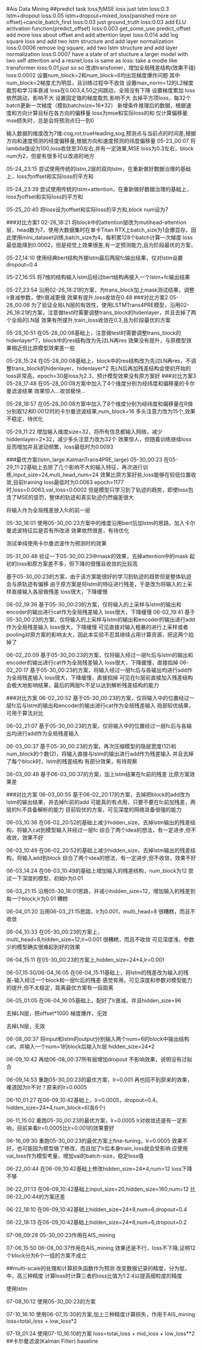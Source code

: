 #Ais Data Mining
##predict task
loss为MSE loss
just lstm
loss:0.3
lstm+dropout
loss:0.05
lstm+dropout+mixed_loss(panished more on offset)+cancle_batch_first
loss:0.03
just ground_truth
loss:0.03
add ELU activation function(predict_offset)
loss:0.003
get_some_use
predict_offset add more loss about offset and add attention layer
loss:0.014
add log square loss and add two lstm structure and add layer normalization
loss:0.0006
remove log square, add two lstm structure and add layer normalization
loss:0.0007
have a state of art stucture
a larger model with two self attention and a resnet,loss is same as
loss:
take a modle like transformer
loss:0.01,just so so
改进transfomer，增加全局残差结构(效果不错)
loss:0.0002
设置num_block=2和num_block=6均出现梯度爆炸问题
其中num_block=2梯度尤为明显，且训练过程中不收敛
设置max_norm=12的L2梯度裁剪和学习率衰减
loss在0.003,4,50之间跳动，全局没有下降
设置梯度累加 
loss依然跳动，影响不大
设置固定值的梯度裁剪,影响不大
去掉平方项loss，每32个batch更新一次梯度（模拟batchsize=16*32）
新增条件推理后的数据，根据速度和方向计算目标在各方向的偏移量
loss为mse和实际loss的和
仅计算偏移量mse损失时，总是会将预测点归一到0

输入数据的维度改为7维:cog,rot,trueHeading,sog,预测点与当前点的时间差,根据方向和速度预测的经度偏移量,根据方向和速度预测的纬度偏移量
05-23_00:07 将lambda值设为100,loss收敛至30左右,并有一定效果,MSE loss为0.3左右，block num为2，但是有很多可以改进的地方

05-24_23:15 尝试使用传统的lstm,2层的双向lstm，在重新做好数据治理的基础上，loss为offset和实际loss的平方和

05-24_23:39 尝试使用传统的lstm+attention，在重新做好数据治理的基础上，loss为offset和实际loss的平方和

05-25_20:40 将loss设为offset和实际loss的平方和,block num设为7

###对比方案1
02-26_18:21 将block中的attention层改为mutihead-attention层，head数为7，使用大数据集时在单卡Titan RTX上batch_size为1会爆显存，因此使用mini_dataset训练,batch_size为4，每积累128个batch计算一次梯度
loss最低能降到0.0002，但是视觉上效果很差,有一定预测能力,且为阶段最优的方案，

05-27_14:10 使用经典bert结构外接lstm最后两层fc输出结果，仅对lstm设置dropout=0.4

05-27_16:55 将7维的结构输入lstm后经过bert结构再接入一个lstm+fc输出结果

05-27_23:54 沿用02-26_18:21的方案，为trans_block加上mask测试结果，调整lr衰减参数，使lr衰减更慢
效果有提升,loss收敛在0.48
###对比方案2
05-28_00:08 为了验证全局LN层的有效性，使用LSTMTrans4PRE模型，沿用02-26_18:21的方案，注意做test时需要调整trans_block的hidenlayer，并且去掉了两个全局的LN层
效果有所提升,train_loss收敛在0.3,且为阶段最优的方案

05-28_10:51 在05-28_00:08基础上，注意做test时需要调整trans_block的hidenlayer*7，block中的res结构改为先过LN再res
效果没有提升，与原模型效果相近但比原模型效果差一些

05-28_15:24 在05-28_00:08基础上，block中的res结构改为先过LN再res，不调整trans_block的hidenlayer，hidenlayer*2
先LN后再加残差结构会使初开始的loss非常高，epoch=30是loss为2.3，预计模型效果没有原方案好
###对比方案3
05-28_17:48 在05-28_00:08方案中加入了4个维度分别为经纬度和偏移量的卡尔曼滤波结果
效果惊人...收敛极快...

05-28_18:57 在05-28_00:08方案中加入了8个维度分别为经纬度和偏移量在R值分别取1*2和0.001*2时的卡尔曼滤波结果,num_block=16
多头注意力改为15个,效果不稳定，待优化

05-29_11:22 增加输入维度size=32，将所有信息都输入网络，减少hiddenlayer=2*32，减少多头注意力改为32个
效果惊人，但随着训练继续loss反而增加并且波动频繁，loss最低时为0.0093

###最优方案(lstm_large.KalmanTrans4PRE_large)
05-30_00:23 在05-29_11:22基础上去除了几个影响不大的输入特征，再次进行训练,input_size=24,muti_head_num=24
效果比原方案好些,loss能够在较低位置收敛,目前training loss最低时为0.0063
epoch=1177时,loss=0.0063,val_loss=0.0002
但是模型只学习到了轨迹的趋势，即使loss包含了MSE的惩罚，整体的轨迹和真实轨迹仍然偏差很大

将输入作为全局残差放入fc的前一层

05-30_18:01 使用05-30_00:23方案中的维度沿用bert后加lstm的思路，加入卡尔曼滤波特征后是否有所改进
效果依然很差，有待优化

测试单纯使用卡尔曼滤波作为预测时的效果

05-31_00:48 验证一下05-30_00:23中mask的效果，去掉attention中的mask
起初的loss和原方案差不多，但下降的很慢且收敛的比较高

基于05-30_00:23的方案，由于该方案能很好的学习到轨迹的趋势但是整体轨迹会与原轨迹有偏移
由于原方案是将lstm的特征进行残差，于是改为将输入的上采样直接输入各层做残差
loss很大，下降缓慢

06-02_19:36 基于05-30_00:23的方案，仅将输入的上采样与lstm的输出和encoder的输出进行cat作为全局残差输入
loss很大，下降缓慢
06-02_19:41 基于05-30_00:23的方案，仅将输入的上采样与lstm的输出和encoder的输出进行add作为全局残差输入
loss很大，下降缓慢
可见直接对输入粗暴的进行上采样或者pooling对原方案的影响太大，因此本实验不忍其继续占用计算资源，把这两个掐掉了

06-02_20:09 基于05-30_00:23的方案，仅将输入经过一层fc后与lstm的输出和encoder的输出进行cat作为全局残差输入
loss很大，下降缓慢，直接掐掉
06-02_20:17 基于05-30_00:23的方案，将输入经过一层fc后与各输出均进行add作为全局残差输入
loss很大，下降缓慢，直接掐掉
可见在fc层前直接加入残差结构会极大地影响结果，最后的两层fc不足以达到解析残差结构的能力

###对比方案
06-02_20:52 基于05-30_00:23的方案，仅将输入中的位置经过一层fc后与lstm的输出和encoder的输出进行cat作为全局残差输入
局部较优结果，可用于算法对比

06-02_21:07 基于05-30_00:23的方案，仅将输入中的位置经过一层fc后与各输出均进行add作为全局残差输入

06-03_00:37 基于05-30_00:23的方案，再次压缩模型的隐层宽度(12)和num_block的个数(2)，将输入直接与lstm的输出进行add作为残差输入
并且去掉了每个block时，lstm的残差结构
有部分效果，有待观察

06-03_00:48 基于06-03_00:37的方案，加上lstm结果在fc前的残差
比原方案效果差

###对比方案
06-03_00:55 基于06-02_20:17的方案，去掉把block的add改为lstm的输出结果，并去掉fc前的add
可能真的有点用，只要不要在fc前加残差，两层的fc不具备解析的能力
目前较优的方案，可见深度的网络具备很强的能力

06-03_10:36 在06-02_20:52的基础上减少hidden_size，去掉lstm输出的残差结构，将输入cat到模型输入并经过一层fc
综合了两个idea的想法，有一定进步,但不收敛，效果不好

06-03_10:49 在06-02_20:52的基础上减少hidden_size，去掉lstm输出的残差结构，将输入add到block
综合了两个idea的想法，有一定进步,但不收敛，效果不好

06-03_14:24 在06-03_10:49的基础上增加输入的残差结构，num_block为12
尝试一下深度的模型，初始lr为0.01

06-03_21:15 沿用05-30_18:01思路，并减小hidden_size=12，增加输入的残差到每一个block,lr为0.01
糟糕

06-04_01:20 沿用06-03_21:15思路，lr为0.001，multi_head=8
很糟糕，而且不收敛

06-04_10:33 在05-30_00:23的方案上，multi_head=8,hidden_size=12,lr=0.001
很糟糕，而且不收敛
可见深度浅，参数少的模型确实很难起到好的效果

06-04_15:11 在05-30_00:23的方案上,hidden_size=24*4,lr=0.001

06-07_15:30/06-04_16:05 在06-04_15:11基础上，将lstm的残差改为输入的残差-输入经过一个block和一层fc后的残差
感觉有用，可见深度和参数对模型能力的提升,但不太稳定，距离最优方案有一段距离

06-05_01:05 在06-04_16:05基础上，配好了lr衰减，并且hidden_size=96

去掉LN层，把offset*1000
梯度爆炸，无效

去掉LN层，无效

06-08_00:37 将input和lstm的output分别输入两个num=6的block中输出结构cat，并输入一个num=1的block后输入fc层
hidden_size=24*2

06-09_10:42 再给06-08_00:37所有层增加dropout
不影响效果，说明没有过拟合

06-09_14:53 重跑05-30_00:23的最优方案，lr=0.001
再也回不到原来的效果，难道因为lr不对？原来的lr=0.0005

06-10_01:27 在06-09_10:42基础上，lr=0.0005，dropout=0.4，hidden_size=24*4,num_block=6(各6个)

06-11_15:02 重跑05-30_00:23的最优方案，lr=0.0005
lr对收敛还是有一定影响，目前来看lr=0.0005比lr=0.001的效果要好

06-16_09:30 重跑05-30_00:23的最优方案上fine-tuning，lr=0.0005
效果不好，也可能因为模型做了修改，而且加了lr后本身train_loss就会受影响
应使用val_loss作为模型考量，增加val的batch-size，稳定loss值

06-22_00:44 在06-09_10:42基础上修改hidden_size=24*4,num=12
loss下降不够

06-22_01:13 在06-09_10:42基础上input_size=20,hidden_size=160,num=12
比06-22_00:44的方案还差

06-22_18:10 在06-09_10:42基础上hidden_size=24*8,num=6,dropout=0.4

06-22_18:13 在06-09_10:42基础上hidden_size=24*8,num=6,dropout=0.2

07-06_09:28 05-30_00:23作用在AIS_mining

07-06_15:50 06-08_00:37作用在AIS_mining
效果还是不行，loss不下降,证明12个block分为6个一组的方案不成立

##multi-scale的处理和计算损失函数作为预测
改变数据记录的精度，分为低，中，高三种精度
计算loss时计算三者的loss比值为1:2:4以提高细粒度的精度

使用lstm

07-08_10:12 使用05-30_00:23的方案

07-10_16:10 使用06-07_15:30的方案,加上三种精度计算损失，作用于AIS_mining
loss=total_loss + low_loss*2

07-19_01:24 使用07-10_16:10的方案
loss=total_loss + mid_loss + low_loss**2
##卡尔曼滤波(Kalman Filter)
baseline
